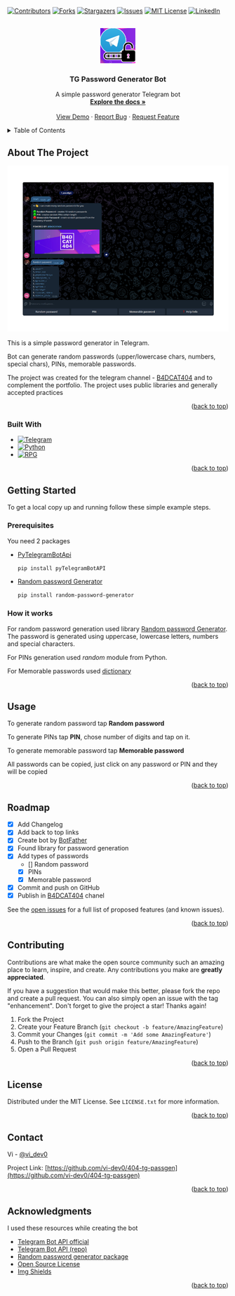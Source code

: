 <!-- Improved compatibility of back to top link: See: https://github.com/othneildrew/Best-README-Template/pull/73 -->
<a name="readme-top"></a>
<!--
*** Thanks for checking out the Best-README-Template. If you have a suggestion
*** that would make this better, please fork the repo and create a pull request
*** or simply open an issue with the tag "enhancement".
*** Don't forget to give the project a star!
*** Thanks again! Now go create something AMAZING! :D
-->



<!-- PROJECT SHIELDS -->
<!--
*** I'm using markdown "reference style" links for readability.
*** Reference links are enclosed in brackets [ ] instead of parentheses ( ).
*** See the bottom of this document for the declaration of the reference variables
*** for contributors-url, forks-url, etc. This is an optional, concise syntax you may use.
*** https://www.markdownguide.org/basic-syntax/#reference-style-links
-->
[![Contributors][contributors-shield]][contributors-url]
[![Forks][forks-shield]][forks-url]
[![Stargazers][stars-shield]][stars-url]
[![Issues][issues-shield]][issues-url]
[![MIT License][license-shield]][license-url]
[![LinkedIn][linkedin-shield]][linkedin-url]



<!-- PROJECT LOGO -->
<br />
<div align="center">
  <a href="https://github.com/vi-dev0/404-tg-passgen">
    <img src="images/logo.png" alt="Logo" width="80" height="80">
  </a>

  <h3 align="center">TG Password Generator Bot</h3>

  <p align="center">
    A simple password generator Telegram bot
    <br />
    <a href="https://github.com/vi-dev0/404-tg-passgen/README.md"><strong>Explore the docs »</strong></a>
    <br />
    <br />
    <a href="http://t.me/passgen404_bot">View Demo</a>
    ·
    <a href="https://github.com/vi-dev0/404-tg-passgen/issues">Report Bug</a>
    ·
    <a href="https://github.com/vi-dev0/404-tg-passgen/issues">Request Feature</a>
  </p>
</div>



<!-- TABLE OF CONTENTS -->
<details>
  <summary>Table of Contents</summary>
  <ol>
    <li>
      <a href="#about-the-project">About The Project</a>
      <ul>
        <li><a href="#built-with">Built With</a></li>
      </ul>
    </li>
    <li>
      <a href="#getting-started">Getting Started</a>
      <ul>
        <li><a href="#prerequisites">Prerequisites</a></li>
        <li><a href="#how-it-works">How it works</a></li>
      </ul>
    </li>
    <li><a href="#usage">Usage</a></li>
    <li><a href="#roadmap">Roadmap</a></li>
    <li><a href="#contributing">Contributing</a></li>
    <li><a href="#license">License</a></li>
    <li><a href="#contact">Contact</a></li>
    <li><a href="#acknowledgments">Acknowledgments</a></li>
  </ol>
</details>



<!-- ABOUT THE PROJECT -->
## About The Project

[![Product Name Screen Shot][product-screenshot]](https://t.me/passgen404_bot)

This is a simple password generator in Telegram.

Bot can generate random passwords (upper/lowercase chars, numbers, special chars), PINs, memorable passwords.

The project was created for the telegram channel - [B4DCAT404](https://t.me/b4dcat404) and to complement the portfolio. The project uses public libraries and generally accepted practices

<p align="right">(<a href="#readme-top">back to top</a>)</p>



### Built With



* [![Telegram][Telegram]][Telegram-url]
* [![Python][Python]][Python-url]
* [![RPG][RPG]][RPG-url]

<p align="right">(<a href="#readme-top">back to top</a>)</p>



<!-- GETTING STARTED -->
## Getting Started

To get a local copy up and running follow these simple example steps.

### Prerequisites

You need 2 packages
* [PyTelegramBotApi](https://pypi.org/project/pyTelegramBotAPI/)
  ```sh
  pip install pyTelegramBotAPI
  ```
* [Random password Generator](https://pypi.org/project/random-password-generator/)
  ```sh
  pip install random-password-generator
  ```

### How it works

For random password generation used library [Random password Generator](https://pypi.org/project/random-password-generator/).
The password is generated using uppercase, lowercase letters, numbers and special characters.

For PINs generation used *random* module from Python.

For Memorable passwords used [dictionary](#)

<p align="right">(<a href="#readme-top">back to top</a>)</p>



<!-- USAGE EXAMPLES -->
## Usage

To generate random password tap **Random password**

To generate PINs tap **PIN**, chose number of digits and tap on it.

To generate memorable password tap **Memorable password**

All passwords can be copied, just click on any password or PIN and they will be copied

<p align="right">(<a href="#readme-top">back to top</a>)</p>



<!-- ROADMAP -->
## Roadmap

- [x] Add Changelog
- [x] Add back to top links
- [x] Create bot by [BotFather](https://t.me/BotFather)
- [x] Found library for password generation
- [x] Add types of passwords
    - [] Random password
    - [x] PINs
    - [x] Memorable password
- [x] Commit and push on GitHub
- [x] Publish in [B4DCAT404](https://t.me/b4dcat404) chanel

See the [open issues](https://github.com/vi-dev0/404-tg-passgen/issues) for a full list of proposed features (and known issues).

<p align="right">(<a href="#readme-top">back to top</a>)</p>



<!-- CONTRIBUTING -->
## Contributing

Contributions are what make the open source community such an amazing place to learn, inspire, and create. Any contributions you make are **greatly appreciated**.

If you have a suggestion that would make this better, please fork the repo and create a pull request. You can also simply open an issue with the tag "enhancement".
Don't forget to give the project a star! Thanks again!

1. Fork the Project
2. Create your Feature Branch (`git checkout -b feature/AmazingFeature`)
3. Commit your Changes (`git commit -m 'Add some AmazingFeature'`)
4. Push to the Branch (`git push origin feature/AmazingFeature`)
5. Open a Pull Request

<p align="right">(<a href="#readme-top">back to top</a>)</p>



<!-- LICENSE -->
## License

Distributed under the MIT License. See `LICENSE.txt` for more information.

<p align="right">(<a href="#readme-top">back to top</a>)</p>



<!-- CONTACT -->
## Contact

Vi - [@vi_dev0](https://twitter.com/vi_dev0)

Project Link: [https://github.com/vi-dev0/404-tg-passgen](https://github.com/vi-dev0/404-tg-passgen)

<p align="right">(<a href="#readme-top">back to top</a>)</p>



<!-- ACKNOWLEDGMENTS -->
## Acknowledgments

I used these resources while creating the bot

* [Telegram Bot API official](https://core.telegram.org/bots/api#inlinekeyboardmarkup)
* [Telegram Bot API (repo)](https://github.com/eternnoir/pyTelegramBotAPI)
* [Random password generator package](https://pypi.org/project/random-password-generator/)
* [Open Source License](https://choosealicense.com)
* [Img Shields](https://shields.io)

<p align="right">(<a href="#readme-top">back to top</a>)</p>



<!-- MARKDOWN LINKS & IMAGES -->
<!-- https://www.markdownguide.org/basic-syntax/#reference-style-links -->
[contributors-shield]: https://img.shields.io/github/contributors/vi-dev0/404-tg-passgen.svg?style=for-the-badge
[contributors-url]: https://github.com/vi-dev0/404-tg-passgen/graphs/contributors
[forks-shield]: https://img.shields.io/github/forks/vi-dev0/404-tg-passgen.svg?style=for-the-badge
[forks-url]: https://github.com/vi-dev0/404-tg-passgen/network/members
[stars-shield]: https://img.shields.io/github/stars/vi-dev0/404-tg-passgen.svg?style=for-the-badge
[stars-url]: https://github.com/vi-dev0/404-tg-passgen/stargazers
[issues-shield]: https://img.shields.io/github/issues/vi-dev0/404-tg-passgen.svg?style=for-the-badge
[issues-url]: https://github.com/vi-dev0/404-tg-passgen/issues
[license-shield]: https://img.shields.io/github/license/vi-dev0/404-tg-passgen.svg?style=for-the-badge
[license-url]: https://github.com/vi-dev0/404-tg-passgen/blob/master/LICENSE.txt
[linkedin-shield]: https://img.shields.io/badge/-LinkedIn-black.svg?style=for-the-badge&logo=linkedin&colorB=555
[linkedin-url]: https://linkedin.com/in/b4dcat404
[product-screenshot]: images/screenshot.png
[Next.js]: https://img.shields.io/badge/next.js-000000?style=for-the-badge&logo=nextdotjs&logoColor=white
[Next-url]: https://nextjs.org/
[React.js]: https://img.shields.io/badge/React-20232A?style=for-the-badge&logo=react&logoColor=61DAFB
[React-url]: https://reactjs.org/
[Vue.js]: https://img.shields.io/badge/Vue.js-35495E?style=for-the-badge&logo=vuedotjs&logoColor=4FC08D
[Vue-url]: https://vuejs.org/
[Angular.io]: https://img.shields.io/badge/Angular-DD0031?style=for-the-badge&logo=angular&logoColor=white
[Angular-url]: https://angular.io/
[Svelte.dev]: https://img.shields.io/badge/Svelte-4A4A55?style=for-the-badge&logo=svelte&logoColor=FF3E00
[Svelte-url]: https://svelte.dev/
[Laravel.com]: https://img.shields.io/badge/Laravel-FF2D20?style=for-the-badge&logo=laravel&logoColor=white
[Laravel-url]: https://laravel.com
[Bootstrap.com]: https://img.shields.io/badge/Bootstrap-563D7C?style=for-the-badge&logo=bootstrap&logoColor=white
[Bootstrap-url]: https://getbootstrap.com
[JQuery.com]: https://img.shields.io/badge/jQuery-0769AD?style=for-the-badge&logo=jquery&logoColor=white
[JQuery-url]: https://jquery.com 
[Telegram]: https://img.shields.io/badge/telegram-blue?style=for-the-badge&logo=telegram&logoColor=white
[Telegram-url]: https://telegmra.org/
[Python]: https://img.shields.io/badge/python-blue?style=for-the-badge&logo=python&logoColor=white
[Python-url]: https://pythong.org
[RPG]: https://img.shields.io/badge/RPG-blue?style=for-the-badge&logo=python&logoColor=white
[RPG-url]: https://pypi.org/project/random-password-generator/